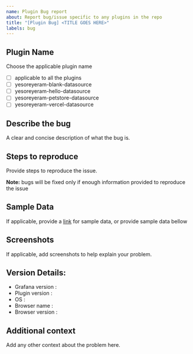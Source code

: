 ```yaml
---
name: Plugin Bug report
about: Report bug/issue specific to any plugins in the repo
title: "[Plugin Bug] <TITLE GOES HERE>"
labels: bug
---
```


## Plugin Name

Choose the applicable plugin name

- [ ] applicable to all the plugins
- [ ] yesoreyeram-blank-datasource
- [ ] yesoreyeram-hello-datasource
- [ ] yesoreyeram-petstore-datasource
- [ ] yesoreyeram-vercel-datasource

## Describe the bug

A clear and concise description of what the bug is.

## Steps to reproduce

Provide steps to reproduce the issue.

**Note:** bugs will be fixed only if enough information provided to reproduce the issue

## **Sample Data**

If applicable, provide a [link](https://gist.github.com) for sample data, or provide sample data bellow

## **Screenshots**

If applicable, add screenshots to help explain your problem.

## **Version Details:**

- Grafana version :
- Plugin version :
- OS :
- Browser name :
- Browser version :

## **Additional context**

Add any other context about the problem here.
